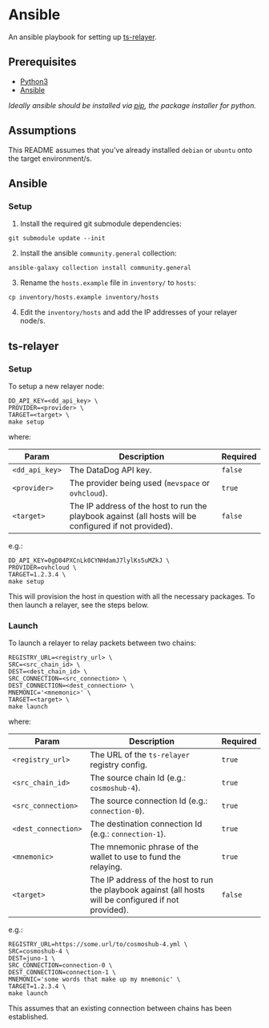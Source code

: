 # Ansible

An ansible playbook for setting up [ts-relayer](https://github.com/confio/ts-relayer).

## Prerequisites

- [Python3](https://realpython.com/installing-python)
- [Ansible](https://docs.ansible.com/ansible/latest/installation_guide/intro_installation.html)

_Ideally ansible should be installed via [pip](https://pip.pypa.io/en/stable/), the package installer for python._

## Assumptions

This README assumes that you've already installed `debian` or `ubuntu` onto the target environment/s.

## Ansible

### Setup

1. Install the required git submodule dependencies:

```console
git submodule update --init
```

2. Install the ansible `community.general` collection:

```console
ansible-galaxy collection install community.general
```

3. Rename the `hosts.example` file in `inventory/` to `hosts`:

```console
cp inventory/hosts.example inventory/hosts
```

4. Edit the `inventory/hosts` and add the IP addresses of your relayer node/s.

## ts-relayer

### Setup

To setup a new relayer node:

```console
DD_API_KEY=<dd_api_key> \
PROVIDER=<provider> \
TARGET=<target> \
make setup
```

where:

| Param          | Description                                                                                            | Required |
|----------------|--------------------------------------------------------------------------------------------------------|----------|
| `<dd_api_key>` | The DataDog API key.                                                                                   | `false`  |
| `<provider>`   | The provider being used (`mevspace` or `ovhcloud`).                                                    | `true`   |
| `<target>`     | The IP address of the host to run the playbook against (all hosts will be configured if not provided). | `false`  |

e.g.:

```console
DD_API_KEY=0gD04PXCnLk0CYNHdamJ7lylKs5uMZkJ \
PROVIDER=ovhcloud \
TARGET=1.2.3.4 \
make setup
```

This will provision the host in question with all the necessary packages. To then launch a relayer, see the steps below.

### Launch

To launch a relayer to relay packets between two chains:

```console
REGISTRY_URL=<registry_url> \
SRC=<src_chain_id> \
DEST=<dest_chain_id> \
SRC_CONNECTION=<src_connection> \
DEST_CONNECTION=<dest_connection> \
MNEMONIC='<mnemonic>' \
TARGET=<target> \
make launch
```

where:

| Param               | Description                                                                                            | Required |
|---------------------|--------------------------------------------------------------------------------------------------------|----------|
| `<registry_url>`    | The URL of the `ts-relayer` registry config.                                                           | `true`   |
| `<src_chain_id>`    | The source chain Id (e.g.: `cosmoshub-4`).                                                             | `true`   |
| `<src_connection>`  | The source connection Id (e.g.: `connection-0`).                                                       | `true`   |
| `<dest_connection>` | The destination connection Id (e.g.: `connection-1`).                                                  | `true`   |
| `<mnemonic>`        | The mnemonic phrase of the wallet to use to fund the relaying.                                         | `true`   |
| `<target>`          | The IP address of the host to run the playbook against (all hosts will be configured if not provided). | `false`  |

e.g.:

```console
REGISTRY_URL=https://some.url/to/cosmoshub-4.yml \
SRC=cosmoshub-4 \
DEST=juno-1 \
SRC_CONNECTION=connection-0 \
DEST_CONNECTION=connection-1 \
MNEMONIC='some words that make up my mnemonic' \
TARGET=1.2.3.4 \
make launch
```

This assumes that an existing connection between chains has been established.
